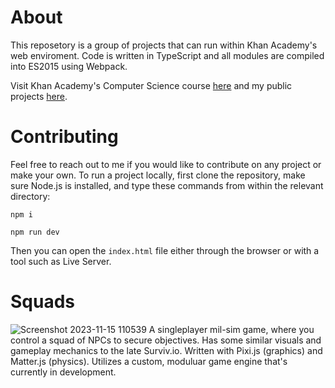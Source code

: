 # About
This reposetory is a group of projects that can run within Khan Academy's web enviroment. Code is written in TypeScript and all modules are compiled into ES2015 using Webpack.

Visit Khan Academy's Computer Science course [here](https://www.khanacademy.org/computing/computer-programming) and my public projects [here](https://www.khanacademy.org/profile/J0m1ty/projects).

# Contributing
Feel free to reach out to me if you would like to contribute on any project or make your own. To run a project locally, first clone the repository, make sure Node.js is installed, and type these commands from within the relevant directory:

```npm i```

```npm run dev```

Then you can open the `index.html` file either through the browser or with a tool such as Live Server.

# Squads

![Screenshot 2023-11-15 110539](https://github.com/J0m1ty/KhanAcademy/assets/60862595/b5adbd7a-901f-44fa-9271-87e2967aacc2)
A singleplayer mil-sim game, where you control a squad of NPCs to secure objectives. Has some similar visuals and gameplay mechanics to the late Surviv.io. Written with Pixi.js (graphics) and Matter.js (physics). Utilizes a custom, moduluar game engine that's currently in development.
